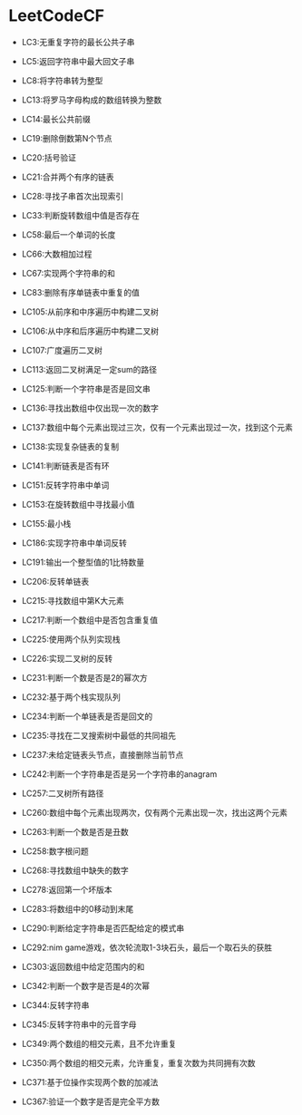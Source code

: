 # LeetCodeCF

- LC3:无重复字符的最长公共子串

- LC5:返回字符串中最大回文子串

- LC8:将字符串转为整型

- LC13:将罗马字母构成的数组转换为整数

- LC14:最长公共前缀

- LC19:删除倒数第N个节点

- LC20:括号验证

- LC21:合并两个有序的链表

- LC28:寻找子串首次出现索引

- LC33:判断旋转数组中值是否存在

- LC58:最后一个单词的长度

- LC66:大数相加过程

- LC67:实现两个字符串的和

- LC83:删除有序单链表中重复的值

- LC105:从前序和中序遍历中构建二叉树

- LC106:从中序和后序遍历中构建二叉树

- LC107:广度遍历二叉树

- LC113:返回二叉树满足一定sum的路径

- LC125:判断一个字符串是否是回文串

- LC136:寻找出数组中仅出现一次的数字

- LC137:数组中每个元素出现过三次，仅有一个元素出现过一次，找到这个元素

- LC138:实现复杂链表的复制

- LC141:判断链表是否有环

- LC151:反转字符串中单词

- LC153:在旋转数组中寻找最小值

- LC155:最小栈

- LC186:实现字符串中单词反转

- LC191:输出一个整型值的1比特数量

- LC206:反转单链表

- LC215:寻找数组中第K大元素

- LC217:判断一个数组中是否包含重复值

- LC225:使用两个队列实现栈

- LC226:实现二叉树的反转

- LC231:判断一个数是否是2的幂次方

- LC232:基于两个栈实现队列

- LC234:判断一个单链表是否是回文的

- LC235:寻找在二叉搜索树中最低的共同祖先

- LC237:未给定链表头节点，直接删除当前节点

- LC242:判断一个字符串是否是另一个字符串的anagram

- LC257:二叉树所有路径

- LC260:数组中每个元素出现两次，仅有两个元素出现一次，找出这两个元素

- LC263:判断一个数是否是丑数

- LC258:数字根问题

- LC268:寻找数组中缺失的数字

- LC278:返回第一个坏版本

- LC283:将数组中的0移动到末尾

- LC290:判断给定字符串是否匹配给定的模式串

- LC292:nim game游戏，依次轮流取1-3块石头，最后一个取石头的获胜

- LC303:返回数组中给定范围内的和

- LC342:判断一个数字是否是4的次幂

- LC344:反转字符串

- LC345:反转字符串中的元音字母

- LC349:两个数组的相交元素，且不允许重复

- LC350:两个数组的相交元素，允许重复，重复次数为共同拥有次数

- LC371:基于位操作实现两个数的加减法

- LC367:验证一个数字是否是完全平方数
